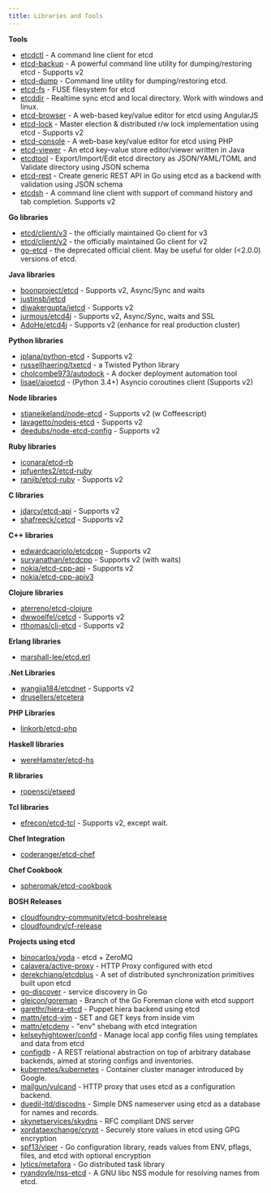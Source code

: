 ```yaml
---
title: Libraries and Tools
---
```


**Tools**

- [etcdctl](https://github.com/coreos/etcd/tree/master/etcdctl) - A command line client for etcd
- [etcd-backup](https://github.com/fanhattan/etcd-backup) - A powerful command line utility for dumping/restoring etcd - Supports v2
- [etcd-dump](https://npmjs.org/package/etcd-dump) - Command line utility for dumping/restoring etcd.
- [etcd-fs](https://github.com/xetorthio/etcd-fs) - FUSE filesystem for etcd
- [etcddir](https://github.com/rekby/etcddir) - Realtime sync etcd and local directory. Work with windows and linux.
- [etcd-browser](https://github.com/henszey/etcd-browser) - A web-based key/value editor for etcd using AngularJS
- [etcd-lock](https://github.com/datawisesystems/etcd-lock) - Master election & distributed r/w lock implementation using etcd - Supports v2
- [etcd-console](https://github.com/matishsiao/etcd-console) - A web-base key/value editor for etcd using PHP
- [etcd-viewer](https://github.com/nikfoundas/etcd-viewer) - An etcd key-value store editor/viewer written in Java
- [etcdtool](https://github.com/mickep76/etcdtool) - Export/Import/Edit etcd directory as JSON/YAML/TOML and Validate directory using JSON schema
- [etcd-rest](https://github.com/mickep76/etcd-rest) - Create generic REST API in Go using etcd as a backend with validation using JSON schema
- [etcdsh](https://github.com/kamilhark/etcdsh) - A command line client with support of command history and tab completion. Supports v2

**Go libraries**

- [etcd/client/v3](https://github.com/etcd-io/etcd/blob/master/client/v3) - the officially maintained Go client for v3
- [etcd/client/v2](https://github.com/etcd-io/etcd/blob/master/client/v2) - the officially maintained Go client for v2
- [go-etcd](https://github.com/coreos/go-etcd) - the deprecated official client. May be useful for older (<2.0.0) versions of etcd.

**Java libraries**

- [boonproject/etcd](https://github.com/boonproject/boon/blob/master/etcd/README.md) - Supports v2, Async/Sync and waits
- [justinsb/jetcd](https://github.com/justinsb/jetcd)
- [diwakergupta/jetcd](https://github.com/diwakergupta/jetcd) - Supports v2
- [jurmous/etcd4j](https://github.com/jurmous/etcd4j) - Supports v2, Async/Sync, waits and SSL
- [AdoHe/etcd4j](http://github.com/AdoHe/etcd4j) - Supports v2 (enhance for real production cluster)

**Python libraries**

- [jplana/python-etcd](https://github.com/jplana/python-etcd) - Supports v2
- [russellhaering/txetcd](https://github.com/russellhaering/txetcd) - a Twisted Python library
- [cholcombe973/autodock](https://github.com/cholcombe973/autodock) - A docker deployment automation tool
- [lisael/aioetcd](https://github.com/lisael/aioetcd) - (Python 3.4+) Asyncio coroutines client (Supports v2)

**Node libraries**

- [stianeikeland/node-etcd](https://github.com/stianeikeland/node-etcd) - Supports v2 (w Coffeescript)
- [lavagetto/nodejs-etcd](https://github.com/lavagetto/nodejs-etcd) - Supports v2
- [deedubs/node-etcd-config](https://github.com/deedubs/node-etcd-config) - Supports v2

**Ruby libraries**

- [iconara/etcd-rb](https://github.com/iconara/etcd-rb)
- [jpfuentes2/etcd-ruby](https://github.com/jpfuentes2/etcd-ruby)
- [ranjib/etcd-ruby](https://github.com/ranjib/etcd-ruby) - Supports v2

**C libraries**

- [jdarcy/etcd-api](https://github.com/jdarcy/etcd-api) - Supports v2
- [shafreeck/cetcd](https://github.com/shafreeck/cetcd) - Supports v2

**C++ libraries**

- [edwardcapriolo/etcdcpp](https://github.com/edwardcapriolo/etcdcpp) - Supports v2
- [suryanathan/etcdcpp](https://github.com/suryanathan/etcdcpp) - Supports v2 (with waits)
- [nokia/etcd-cpp-api](https://github.com/nokia/etcd-cpp-api) - Supports v2
- [nokia/etcd-cpp-apiv3](https://github.com/nokia/etcd-cpp-apiv3)

**Clojure libraries**

- [aterreno/etcd-clojure](https://github.com/aterreno/etcd-clojure)
- [dwwoelfel/cetcd](https://github.com/dwwoelfel/cetcd) - Supports v2
- [rthomas/clj-etcd](https://github.com/rthomas/clj-etcd) - Supports v2

**Erlang libraries**

- [marshall-lee/etcd.erl](https://github.com/marshall-lee/etcd.erl)

**.Net Libraries**

- [wangjia184/etcdnet](https://github.com/wangjia184/etcdnet) - Supports v2
- [drusellers/etcetera](https://github.com/drusellers/etcetera)

**PHP Libraries**

- [linkorb/etcd-php](https://github.com/linkorb/etcd-php)

**Haskell libraries**

- [wereHamster/etcd-hs](https://github.com/wereHamster/etcd-hs)

**R libraries**

- [ropensci/etseed](https://github.com/ropensci/etseed)

**Tcl libraries**

- [efrecon/etcd-tcl](https://github.com/efrecon/etcd-tcl) - Supports v2, except wait.

**Chef Integration**

- [coderanger/etcd-chef](https://github.com/coderanger/etcd-chef)

**Chef Cookbook**

- [spheromak/etcd-cookbook](https://github.com/spheromak/etcd-cookbook)

**BOSH Releases**

- [cloudfoundry-community/etcd-boshrelease](https://github.com/cloudfoundry-community/etcd-boshrelease)
- [cloudfoundry/cf-release](https://github.com/cloudfoundry/cf-release/tree/master/jobs/etcd)

**Projects using etcd**

- [binocarlos/yoda](https://github.com/binocarlos/yoda) - etcd + ZeroMQ
- [calavera/active-proxy](https://github.com/calavera/active-proxy) - HTTP Proxy configured with etcd
- [derekchiang/etcdplus](https://github.com/derekchiang/etcdplus) - A set of distributed synchronization primitives built upon etcd
- [go-discover](https://github.com/flynn/go-discover) - service discovery in Go
- [gleicon/goreman](https://github.com/gleicon/goreman/tree/etcd) - Branch of the Go Foreman clone with etcd support
- [garethr/hiera-etcd](https://github.com/garethr/hiera-etcd) - Puppet hiera backend using etcd
- [mattn/etcd-vim](https://github.com/mattn/etcd-vim) - SET and GET keys from inside vim
- [mattn/etcdenv](https://github.com/mattn/etcdenv) - "env" shebang with etcd integration
- [kelseyhightower/confd](https://github.com/kelseyhightower/confd) - Manage local app config files using templates and data from etcd
- [configdb](https://git.autistici.org/ai/configdb/tree/master) - A REST relational abstraction on top of arbitrary database backends, aimed at storing configs and inventories.
- [kubernetes/kubernetes](https://github.com/kubernetes/kubernetes) - Container cluster manager introduced by Google.
- [mailgun/vulcand](https://github.com/mailgun/vulcand) - HTTP proxy that uses etcd as a configuration backend.
- [duedil-ltd/discodns](https://github.com/duedil-ltd/discodns) - Simple DNS nameserver using etcd as a database for names and records.
- [skynetservices/skydns](https://github.com/skynetservices/skydns) - RFC compliant DNS server
- [xordataexchange/crypt](https://github.com/xordataexchange/crypt) - Securely store values in etcd using GPG encryption
- [spf13/viper](https://github.com/spf13/viper) - Go configuration library, reads values from ENV, pflags, files, and etcd with optional encryption
- [lytics/metafora](https://github.com/lytics/metafora) - Go distributed task library
- [ryandoyle/nss-etcd](https://github.com/ryandoyle/nss-etcd) - A GNU libc NSS module for resolving names from etcd.
